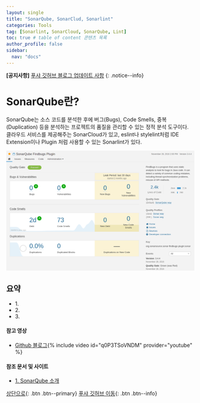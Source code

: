 ```yaml
---
layout: single
title: "SonarQube, SonarClud, Sonarlint"
categories: Tools
tag: [Sonarlint, SonarCloud, SonarQube, Lint]
toc: true # table of content 콘텐츠 목록
author_profile: false
sidebar:
  nav: "docs"
---
```


**[공지사항]** [푸샤 깃허브 블로그 업데이트 사항](https://github.com/de24world/de24world.github.io)
{: .notice--info}

# SonarQube란?

SonarQube는 소스 코드를 분석한 후에 버그(Bugs), Code Smells, 중복(Duplication) 등을 분석하는 프로젝트의 품질을 관리할 수 있는 정적 분석 도구이다. 클라우드 서비스를 제공해주는 SonarCloud가 있고, eslint나 stylelint처럼 IDE Extension이나 Plugin 처럼 사용할 수 있는 Sonarlint가 있다.

<img src="/assets/images/Tools/SonarQube_Project_page.png" />

<div class="notice--success">
<h2>요약</h2>
<ul>
  <li>1. </li>
  <li>2. </li>
  <li>3. </li>
</ul>
</div>

#### 참고 영상

- [Github 블로그](https://youtu.be/q0P3TSoVNDM){% include video id="q0P3TSoVNDM" provider="youtube" %}

#### 참조 문서 및 사이트

- [1. SonarQube 소개](https://confluence.curvc.com/pages/viewpage.action?pageId=6160780)

[상단으로](#svg-란){: .btn .btn--primary}
[푸샤 깃허브 이동](https://github.com/de24world){: .btn .btn--info}
